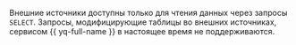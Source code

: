 Внешние источники доступны только для чтения данных через запросы `SELECT`. Запросы, модифицирующие таблицы во внешних источниках, сервисом {{ yq-full-name }} в настоящее время не поддерживаются.
